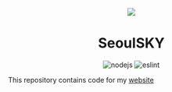 <div align="center">
    <a href="https://www.seoulsky.org">
      <img src="https://github.com/SeoulSKY/SeoulSKY/blob/main/assets/header.gif">
    </a>
    <h1>SeoulSKY</h1>
</div>

<div align="center">
    <img src="https://img.shields.io/badge/Node.js-v21.7-84ba64" alt="nodejs">
    <img src="https://github.com/SeoulSKY/SeoulSKY.github.io/actions/workflows/eslint.yml/badge.svg" alt="eslint">
</div>

This repository contains code for my [website](https://www.seoulsky.org)
